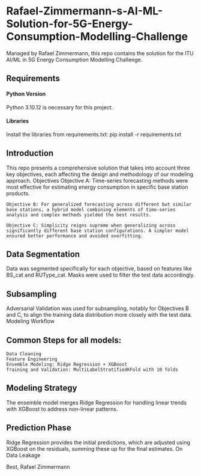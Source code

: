 # Rafael-Zimmermann-s-AI-ML-Solution-for-5G-Energy-Consumption-Modelling-Challenge
Managed by Rafael Zimmermann, this repo contains the solution for the ITU AI/ML in 5G Energy Consumption Modelling Challenge.

## Requirements
#### Python Version
Python 3.10.12 is necessary for this project.

#### Libraries
Install the libraries from requirements.txt:
pip install -r requirements.txt

## Introduction
This repo presents a comprehensive solution that takes into account three key objectives, each affecting the design and methodology of our modeling approach.
Objectives
    Objective A: Time-series forecasting methods were most effective for estimating energy consumption in specific base station products.

    Objective B: For generalized forecasting across different but similar base stations, a hybrid model combining elements of time-series analysis and complex methods yielded the best results.

    Objective C: Simplicity reigns supreme when generalizing across significantly different base station configurations. A simpler model ensured better performance and avoided overfitting.

## Data Segmentation
Data was segmented specifically for each objective, based on features like BS_cat and RUType_cat. Masks were used to filter the test data accordingly.

## Subsampling
Adversarial Validation was used for subsampling, notably for Objectives B and C, to align the training data distribution more closely with the test data.
Modeling Workflow

## Common Steps for all models:
    Data Cleaning
    Feature Engineering
    Ensemble Modeling: Ridge Regression + XGBoost
    Training and Validation: MultiLabelStratifiedKFold with 10 folds

## Modeling Strategy
The ensemble model merges Ridge Regression for handling linear trends with XGBoost to address non-linear patterns.

## Prediction Phase
Ridge Regression provides the initial predictions, which are adjusted using XGBoost on the residuals, summing these up for the final estimates.
On Data Leakage

Best,
Rafael Zimmermann
